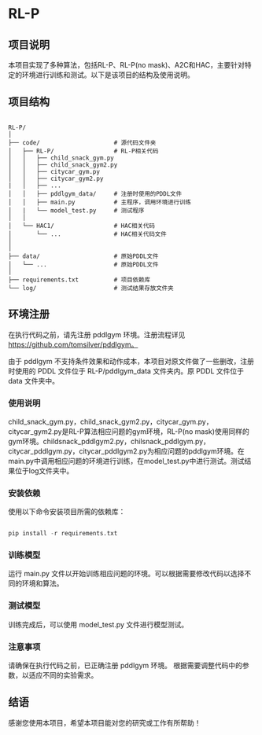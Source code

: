 # RL-P

## 项目说明

本项目实现了多种算法，包括RL-P、RL-P(no mask)、A2C和HAC，主要针对特定的环境进行训练和测试。以下是该项目的结构及使用说明。

## 项目结构


```

RL-P/
│
├── code/                     # 源代码文件夹
│   ├── RL-P/                 # RL-P相关代码
│   │   ├── child_snack_gym.py
│   │   ├── child_snack_gym2.py
│   │   ├── citycar_gym.py
│   │   ├── citycar_gym2.py
|   │   ├── ...
│   │   ├── pddlgym_data/     # 注册时使用的PDDL文件
│   │   ├── main.py           # 主程序，调用环境进行训练
│   |   └── model_test.py     # 测试程序
│   │
│   └── HAC1/                 # HAC相关代码
│       └── ...               # HAC相关代码文件
│   
│
├── data/                     # 原始PDDL文件
│   └── ...                   # 原始PDDL文件
│
├── requirements.txt          # 项目依赖库
└── log/                      # 测试结果存放文件夹
```
 


## 环境注册

在执行代码之前，请先注册 pddlgym 环境。注册流程详见  https://github.com/tomsilver/pddlgym。

由于 pddlgym 不支持条件效果和动作成本，本项目对原文件做了一些删改，注册时使用的 PDDL 文件位于 RL-P/pddlgym_data 文件夹内。原 PDDL 文件位于 data 文件夹中。

### 使用说明

child_snack_gym.py，child_snack_gym2.py，citycar_gym.py，citycar_gym2.py是RL-P算法相应问题的gym环境，RL-P(no mask)使用同样的gym环境。childsnack_pddlgym2.py，chilsnack_pddlgym.py，citycar_pddlgym.py，citycar_pddlgym2.py为相应问题的pddlgym环境。在main.py中调用相应问题的环境进行训练，在model_test.py中进行测试。测试结果位于log文件夹中。

### 安装依赖

使用以下命令安装项目所需的依赖库：
```python

pip install -r requirements.txt
```

### 训练模型

运行 main.py 文件以开始训练相应问题的环境。可以根据需要修改代码以选择不同的环境和算法。

### 测试模型

训练完成后，可以使用 model_test.py 文件进行模型测试。

### 注意事项

请确保在执行代码之前，已正确注册 pddlgym 环境。
根据需要调整代码中的参数，以适应不同的实验需求。

## 结语


感谢您使用本项目，希望本项目能对您的研究或工作有所帮助！
